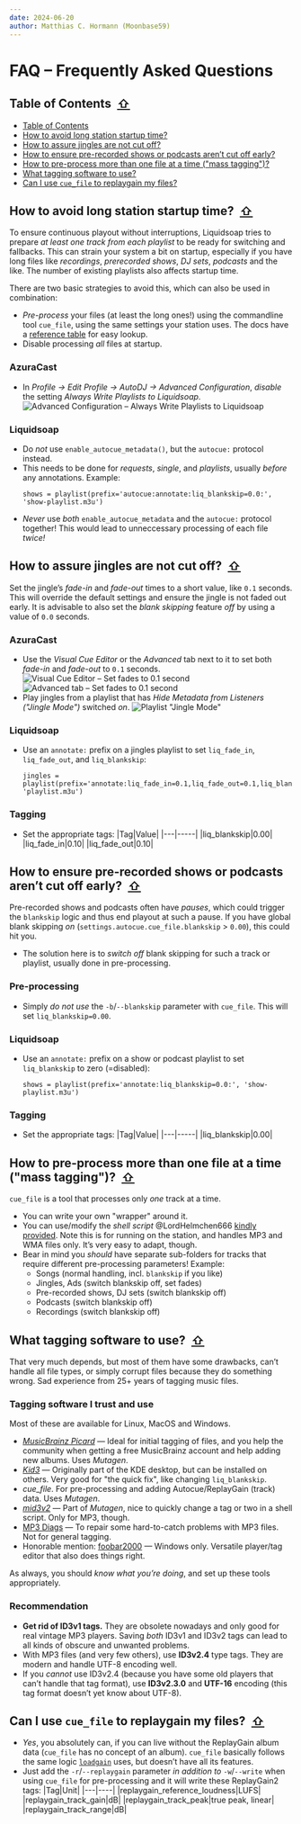 ```yaml
---
date: 2024-06-20
author: Matthias C. Hormann (Moonbase59)
---
```

# FAQ – Frequently Asked Questions

## <a name="table-of-contents"></a>Table of Contents <a href="#toc" class="goToc">⇧</a>

<!-- ToC begin -->
<a name="toc"></a>

- [Table of Contents](#table-of-contents)
- [How to avoid long station startup time?](#how-to-avoid-long-station-startup-time)
- [How to assure jingles are not cut off?](#how-to-assure-jingles-are-not-cut-off)
- [How to ensure pre-recorded shows or podcasts aren’t cut off early?](#how-to-ensure-pre-recorded-shows-or-podcasts-arent-cut-off-early)
- [How to pre-process more than one file at a time ("mass tagging")?](#how-to-pre-process-more-than-one-file-at-a-time-mass-tagging)
- [What tagging software to use?](#what-tagging-software-to-use)
- [Can I use `cue_file` to replaygain my files?](#can-i-use-cue_file-to-replaygain-my-files)
<!-- Generated by gh-toc, https://moonbase59.github.io/gh-toc/ -->
<!-- ToC end -->

## <a name="how-to-avoid-long-station-startup-time"></a>How to avoid long station startup time? <a href="#toc" class="goToc">⇧</a>

To ensure continuous playout without interruptions, Liquidsoap tries to prepare _at least one track from each playlist_ to be ready for switching and fallbacks. This can strain your system a bit on startup, especially if you have long files like _recordings_, _prerecorded shows_, _DJ sets_, _podcasts_ and the like. The number of existing playlists also affects startup time.

There are two basic strategies to avoid this, which can also be used in combination:

- _Pre-process_ your files (at least the long ones!) using the commandline tool `cue_file`, using the same settings your station uses. The docs have a [reference table](README.md#reference-to-parameters-and-settings) for easy lookup.
- Disable processing _all_ files at startup.

### AzuraCast

- In _Profile → Edit Profile → AutoDJ → Advanced Configuration_, _disable_ the setting _Always Write Playlists to Liquidsoap_.
  ![Advanced Configuration – Always Write Playlists to Liquidsoap](docs/images/azuracast-profile-autodj-advanced-write-playlists.png)

### Liquidsoap

- Do _not_ use `enable_autocue_metadata()`, but the `autocue:` protocol instead.
- This needs to be done for _requests_, _single_, and _playlists_, usually _before_ any annotations. Example:
  ```
  shows = playlist(prefix='autocue:annotate:liq_blankskip=0.0:', 'show-playlist.m3u')
  ```
- _Never_ use _both_ `enable_autocue_metadata` and the `autocue:` protocol together! This would lead to unneccessary processing of each file _twice!_

## <a name="how-to-assure-jingles-are-not-cut-off"></a>How to assure jingles are not cut off? <a href="#toc" class="goToc">⇧</a>

Set the jingle’s _fade-in_ and _fade-out_ times to a short value, like `0.1` seconds. This will override the default settings and ensure the jingle is not faded out early. It is advisable to also set the _blank skipping_ feature _off_ by using a value of `0.0` seconds.

### AzuraCast

- Use the _Visual Cue Editor_ or the _Advanced_ tab next to it to set both _fade-in_ and _fade-out_ to `0.1` seconds.
  ![Visual Cue Editor – Set fades to 0.1 second](docs/images/azuracast-jingles-fades-vce.png)
  ![Advanced tab – Set fades to 0.1 second](docs/images/azuracast-jingles-fades-advanced.png)
- Play jingles from a playlist that has _Hide Metadata from Listeners ("Jingle Mode")_ switched _on_.
  ![Playlist "Jingle Mode"](docs/images/azuracast-playlist-jingle-mode.png)

### Liquidsoap

- Use an `annotate:` prefix on a jingles playlist to set `liq_fade_in`, `liq_fade_out`, and `liq_blankskip`:
  ```
  jingles = playlist(prefix='annotate:liq_fade_in=0.1,liq_fade_out=0.1,liq_blankskip=0.0:', 'playlist.m3u')
  ```

### Tagging

- Set the appropriate tags:
  |Tag|Value|
  |---|-----|
  |liq_blankskip|0.00|
  |liq_fade_in|0.10|
  |liq_fade_out|0.10|


## <a name="how-to-ensure-pre-recorded-shows-or-podcasts-arent-cut-off-early"></a>How to ensure pre-recorded shows or podcasts aren’t cut off early? <a href="#toc" class="goToc">⇧</a>

Pre-recorded shows and podcasts often have _pauses_, which could trigger the `blankskip` logic and thus end playout at such a pause. If you have global blank skipping _on_ (`settings.autocue.cue_file.blankskip` > `0.00`), this could hit you.

- The solution here is to _switch off_ blank skipping for such a track or playlist, usually done in pre-processing.

### Pre-processing

- Simply _do not use_ the `-b`/`--blankskip` parameter with `cue_file`. This will set `liq_blankskip=0.00`.

### Liquidsoap

- Use an `annotate:` prefix on a show or podcast playlist to set `liq_blankskip` to zero (=disabled):
  ```
  shows = playlist(prefix='annotate:liq_blankskip=0.0:', 'show-playlist.m3u')
  ```

### Tagging

- Set the appropriate tags:
  |Tag|Value|
  |---|-----|
  |liq_blankskip|0.00|


## <a name="how-to-pre-process-more-than-one-file-at-a-time-mass-tagging"></a>How to pre-process more than one file at a time ("mass tagging")? <a href="#toc" class="goToc">⇧</a>

`cue_file` is a tool that processes only _one_ track at a time.

- You can write your own "wrapper" around it.
- You can use/modify the _shell script_ @LordHelmchen666 [kindly provided](https://github.com/AzuraCast/AzuraCast/discussions/6252#discussioncomment-9782783). Note this is for running on the station, and handles MP3 and WMA files only. It’s very easy to adapt, though.
- Bear in mind you _should_ have separate sub-folders for tracks that require different pre-processing parameters! Example:
  - Songs (normal handling, incl. `blankskip` if you like)
  - Jingles, Ads (switch blankskip off, set fades)
  - Pre-recorded shows, DJ sets (switch blankskip off)
  - Podcasts (switch blankskip off)
  - Recordings (switch blankskip off)


## <a name="what-tagging-software-to-use"></a>What tagging software to use? <a href="#toc" class="goToc">⇧</a>

That very much depends, but most of them have some drawbacks, can’t handle all file types, or simply corrupt files because they do something wrong. Sad experience from 25+ years of tagging music files.

### Tagging software I trust and use

Most of these are available for Linux, MacOS and Windows.

- [_MusicBrainz Picard_](https://picard.musicbrainz.org/) — Ideal for initial tagging of files, and you help the community when getting a free MusicBrainz account and help adding new albums. Uses _Mutagen_.
- [_Kid3_](https://kid3.kde.org/) — Originally part of the KDE desktop, but can be installed on others. Very good for "the quick fix", like changing `liq_blankskip`.
- _cue_file_. For pre-processing and adding Autocue/ReplayGain (track) data. Uses _Mutagen_.
- [_mid3v2_](https://mutagen.readthedocs.io/en/latest/man/mid3v2.html) — Part of _Mutagen_, nice to quickly change a tag or two in a shell script. Only for MP3, though.
- [MP3 Diags](https://mp3diags.sourceforge.net/) — To repair some hard-to-catch problems with MP3 files. Not for general tagging.
- Honorable mention: [foobar2000](https://www.foobar2000.org/) — Windows only. Versatile player/tag editor that also does things right.

As always, you should _know what you’re doing_, and set up these tools appropriately.

### Recommendation

- **Get rid of ID3v1 tags.** They are obsolete nowadays and only good for real vintage MP3 players. Saving _both_ ID3v1 and ID3v2 tags can lead to all kinds of obscure and unwanted problems.
- With MP3 files (and very few others), use **ID3v2.4** type tags. They are modern and handle UTF-8 encoding well.
- If you _cannot_ use ID3v2.4 (because you have some old players that can’t handle that tag format), use **ID3v2.3.0** and **UTF-16** encoding (this tag format doesn’t yet know about UTF-8).


## <a name="can-i-use-cue_file-to-replaygain-my-files"></a>Can I use `cue_file` to replaygain my files? <a href="#toc" class="goToc">⇧</a>

- _Yes_, you absolutely can, if you can live without the ReplayGain album data (`cue_file` has no concept of an album). `cue_file` basically follows the same logic [`loadgain`](https://github.com/Moonbase59/loudgain) uses, but doesn’t have all its features.
- Just add the `-r`/`--replaygain` parameter _in addition to_ `-w`/`--write` when using `cue_file` for pre-processing and it will write these ReplayGain2 tags:
  |Tag|Unit|
  |---|----|
  |replaygain_reference_loudness|LUFS|
  |replaygain_track_gain|dB|
  |replaygain_track_peak|true peak, linear|
  |replaygain_track_range|dB|
